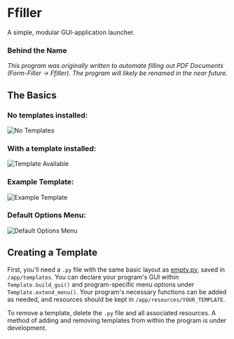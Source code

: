 # Ffiller

A simple, modular GUI-application launcher.

### Behind the Name
*This program was originally written to automate filling out PDF Documents (Form-Filler &rarr; Ffiller). The program will likely be renamed in the near future.*

## The Basics
### No templates installed:
![No Templates](../media/ffiller-no_template.png)

### With a template installed:
![Template Available](../media/ffiller-template.png)

### Example Template:
![Example Template](../media/ffiller-example_gui.png)

### Default Options Menu:
![Default Options Menu](../media/ffiller-example_options.png)

## Creating a Template
First, you'll need a `.py` file with the same basic layout as [empty.py](./app/templates/empty.py), saved in `/app/templates`. You can declare your program's GUI within `Template.build_gui()` and program-specific menu options under `Template.extend_menu()`. Your program's necessary functions can be added as needed, and resources should be kept in `/app/resources/YOUR_TEMPLATE`.

To remove a template, delete the `.py` file and all associated resources. A method of adding and removing templates from within the program is under development.